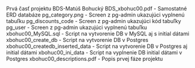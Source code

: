 Prvá časť projektu BDS-Matúš Bohucký
BDS_xbohuc00.pdf - Samostatné ERD databáze
pg_category.png - Screen z pg-admin ukazujúci vyplnenú tabuľku
pg_discounts_code - Screen z pg-admin ukazujúci kód tabuľky
pg_user - Screen z pg-admin ukazujúci vyplnenú tabuľku
xbohuc00_MySQL.sql - Script na vytvorenie DB v MySQL aj s initial dátami
xbohuc00_create_db - Script na vytvorenie DB v Postgres
xbohuc00_createdb_inserted_data - Script na vytvorenie DB v Postgres aj initial dátami
xbohuc00_ini_data - Script na vyplnenie DB initial dátami v Postgres
xbohuc00_descriptions.pdf - Popis prvej fáze projektu
